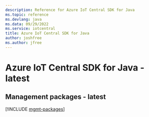 ```yaml
---
description: Reference for Azure IoT Central SDK for Java
ms.topic: reference
ms.devlang: java
ms.data: 09/29/2022
ms.service: iotcentral
title: Azure IoT Central SDK for Java
author: joshfree
ms.author: jfree
---
```

# Azure IoT Central SDK for Java - latest

## Management packages - latest
[!INCLUDE [mgmt-packages](iot-central-mgmt-index.md)]
